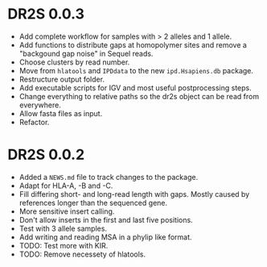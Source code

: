 # DR2S 0.0.3
 
* Add complete workflow for samples with > 2 alleles and 1 allele.
* Add functions to distribute gaps at homopolymer sites and remove a "backgound
gap noise" in Sequel reads.
* Choose clusters by read number.
* Move from `hlatools` and `IPDdata` to the new `ipd.Hsapiens.db` package.
* Restructure output folder.
* Add executable scripts for IGV and most useful postprocessing steps.
* Change everything to relative paths so the dr2s object can be read from 
everywhere.
* Allow fasta files as input.
* Refactor.

# DR2S 0.0.2

* Added a `NEWS.md` file to track changes to the package.
* Adapt for HLA-A, -B and -C.
* Fill differing short- and long-read length with gaps. Mostly caused by 
references longer than the sequenced gene.
* More sensitive insert calling.
* Don't allow inserts in the first and last five positions.
* Test with 3 allele samples.
* Add writing and reading MSA in a phylip like format.
* TODO: Test more with KIR.
* TODO: Remove necessety of hlatools.


